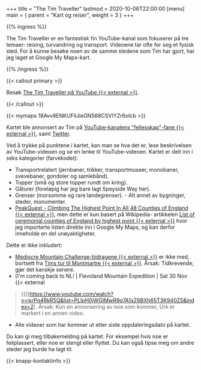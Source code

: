 +++
title = "The Tim Traveller"
lastmod = 2020-10-06T22:00:00
[menu]
main = { parent = "Kart og reiser", weight = 3 }
+++

{{% ingress %}}

The Tim Traveller er en fantastisk fin YouTube-kanal som fokuserer på tre temaer: reising,
turvandring og transport. Videoene tar ofte for seg et fysisk sted. For å kunne besøke noen av de
samme stedene som Tim har gjort, har jeg laget et Google My Maps-kart.

{{% /ingress %}}  

{{< callout primary >}}

Besøk [The Tim Traveller på YouTube {{< external >}}](https://www.youtube.com/c/TheTimTraveller/).

{{< /callout >}}

{{< mymaps 18Avv8ENKUFllJieGN568CSVIYZr6oIcb >}}

Kartet ble annonsert av Tim på [YouTube-kanalens
"fellesskap"-fane {{< external >}}](https://www.youtube.com/post/UgynBapHI1ROx6lfxKh4AaABCQ), samt
[Twitter](https://twitter.com/TheTimTraveller/status/1293518513970262017).

Ved å trykke på punktene i kartet, kan man se hva det er, lese beskrivelsen av YouTube-videoen og
se en lenke til YouTube-videoen. Kartet er delt inn i seks kategorier (farvekodet):

- Transportrelatert (jernbaner, trikker, transportmuseer, monobaner, svevebaner, gondoler og
samlebånd).  
- Topper (små og store topper rundt om kring).  
- Gåturer (foreløpig har jeg bare lagt
Speyside Way her).  
- Grenser (morsomme og rare landegrenser). - Alt annet av bygninger, steder,
monumenter.  
- [PeakQuest - Climbing The Highest Point In All 48 Counties of
England {{< external >}}](<https://www.youtube.com/watch?v=rNkbRjb7YDY&t=25s>), men dette er kun
basert på Wikipedia-
artikkelen [List of ceremonial counties of England by highest point {{< external >}}][wikipedia]
hvor jeg importerte
listen direkte inn i Google My Maps, og kan derfor inneholde en del unøyaktigheter.

Dette er ikke inkludert:

- [Mediocre Mountain Challenge-bidragene {{< external >}}][mmcb]
  er ikke med, bortsett fra [Tims tur til
  Montmartre {{< external >}}](https://www.youtube.com/watch?v=My-8RqTM4Ag). Årsak: Tidkrevende,
gjør det kanskje
  senere.
- [I'm coming back to NL! | Flevoland Mountain Expedition | Sat 30
  Nov {{< external
>}}](https://www.youtube.com/watch?v=isrPq4RkR5Q&list=PLlpH0jWGIMwR9q7A1xZ6BXh65T3K940Z5&index=2).
  Årsak: Kun en annonsering av noe som kommer, Urk er markert i en annen video.
- Alle videoer som har kommer ut etter siste oppdateringsdato på kartet.

Du kan gi meg tilbakemelding på kartet. For eksempel hvis noe er feilplassert,
eller noe er stengt eller flyttet. Du kan også tipse meg om andre steder jeg burde ha lagt til:

{{< knapp-kontaktinfo >}}

[wikipedia]: https://en.wikipedia.org/wiki/List_of_ceremonial_counties_of_England_by_highest_point
[mmcb]: https://www.youtube.com/watch?v=O7eomq_jWdY&list=PLeL-qrCp_9NR-zT5xwRJv6_pwYP1fdWw6
